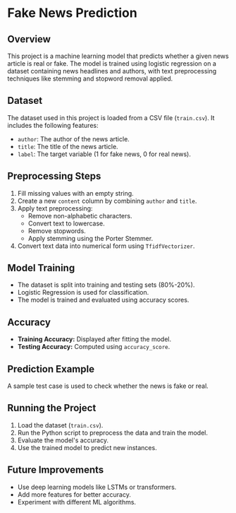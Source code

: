 # Fake News Prediction

## Overview
This project is a machine learning model that predicts whether a given news article is real or fake. The model is trained using logistic regression on a dataset containing news headlines and authors, with text preprocessing techniques like stemming and stopword removal applied.

## Dataset
The dataset used in this project is loaded from a CSV file (`train.csv`). It includes the following features:
- `author`: The author of the news article.
- `title`: The title of the news article.
- `label`: The target variable (1 for fake news, 0 for real news).



## Preprocessing Steps
1. Fill missing values with an empty string.
2. Create a new `content` column by combining `author` and `title`.
3. Apply text preprocessing:
   - Remove non-alphabetic characters.
   - Convert text to lowercase.
   - Remove stopwords.
   - Apply stemming using the Porter Stemmer.
4. Convert text data into numerical form using `TfidfVectorizer`.

## Model Training
- The dataset is split into training and testing sets (80%-20%).
- Logistic Regression is used for classification.
- The model is trained and evaluated using accuracy scores.

## Accuracy
- **Training Accuracy:** Displayed after fitting the model.
- **Testing Accuracy:** Computed using `accuracy_score`.

## Prediction Example
A sample test case is used to check whether the news is fake or real.

## Running the Project
1. Load the dataset (`train.csv`).
2. Run the Python script to preprocess the data and train the model.
3. Evaluate the model's accuracy.
4. Use the trained model to predict new instances.

## Future Improvements
- Use deep learning models like LSTMs or transformers.
- Add more features for better accuracy.
- Experiment with different ML algorithms.



